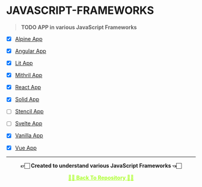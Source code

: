 # JAVASCRIPT-FRAMEWORKS

>**TODO APP in various JavaScript Frameworks**

 - [x] [Alpine App](https://github.com/Amey-Thakur/JAVASCRIPT-FRAMEWORKS/tree/main/Alpine%20App)
 
 - [x] [Angular App](https://github.com/Amey-Thakur/JAVASCRIPT-FRAMEWORKS/tree/main/Angular%20App)
 
 - [x] [Lit App](https://github.com/Amey-Thakur/JAVASCRIPT-FRAMEWORKS/tree/main/Lit%20App)
 
 - [x] [Mithril App](https://github.com/Amey-Thakur/JAVASCRIPT-FRAMEWORKS/tree/main/Mithril%20App)
 
 - [x] [React App](https://github.com/Amey-Thakur/JAVASCRIPT-FRAMEWORKS/tree/main/React%20App)
 
 - [x] [Solid App](https://github.com/Amey-Thakur/JAVASCRIPT-FRAMEWORKS/tree/main/Solid%20App)
 
 - [ ] [Stencil App](https://github.com/Amey-Thakur/JAVASCRIPT-FRAMEWORKS/tree/main/Stencil%20App)
 
 - [ ] [Svelte App](https://github.com/Amey-Thakur/JAVASCRIPT-FRAMEWORKS/tree/main/Svelte%20App)
 
 - [x] [Vanilla App](https://github.com/Amey-Thakur/JAVASCRIPT-FRAMEWORKS/tree/main/Vanilla%20App)
 
 - [x] [Vue App](https://github.com/Amey-Thakur/JAVASCRIPT-FRAMEWORKS/tree/main/Vue%20App)

---

<p align="center"> <b> 👉🏻 Created to understand various JavaScript Frameworks 👈🏻 <b> </p>
 
<p align="center"><a href='https://github.com/Amey-Thakur/JAVASCRIPT-FRAMEWORKS', style='color: greenyellow;'> ✌🏻 Back To Repository ✌🏻</p>
